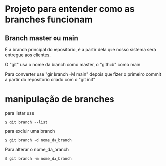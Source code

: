 # Projeto para entender como as branches funcionam 

## Branch master ou main 

É a branch principal do repositório, é a partir dela que nosso sistema será entregue aos clientes.

O "git" usa o nome da branch como master, o "github" como main

Para converter use "gir branch -M main" depois que fizer o primeiro commit a partir do repositório criado com o "git init"

# manipulação de branches
para listar use
```
$ git branch --list
```

para excluir uma branch
```
$ git branch -d nome_da_branch
```

Para alterar o nome_da_branch
``` 
$ git branch -m nome_da_branch
```
